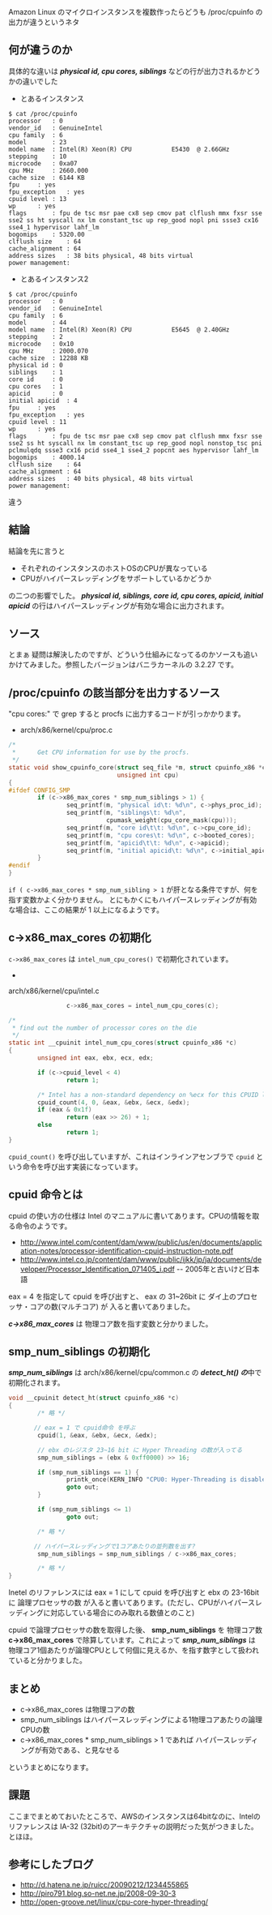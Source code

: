Amazon Linux のマイクロインスタンスを複数作ったらどうも /proc/cpuinfo の出力が違うというネタ

## 何が違うのか

具体的な違いは ___physical id, cpu cores, siblings___ などの行が出力されるかどうかの違いでした

 * とあるインスタンス

```
$ cat /proc/cpuinfo 
processor	: 0
vendor_id	: GenuineIntel
cpu family	: 6
model		: 23
model name	: Intel(R) Xeon(R) CPU           E5430  @ 2.66GHz
stepping	: 10
microcode	: 0xa07
cpu MHz		: 2660.000
cache size	: 6144 KB
fpu		: yes
fpu_exception	: yes
cpuid level	: 13
wp		: yes
flags		: fpu de tsc msr pae cx8 sep cmov pat clflush mmx fxsr sse sse2 ss ht syscall nx lm constant_tsc up rep_good nopl pni ssse3 cx16 sse4_1 hypervisor lahf_lm
bogomips	: 5320.00
clflush size	: 64
cache_alignment	: 64
address sizes	: 38 bits physical, 48 bits virtual
power management:
```

 * とあるインスタンス2

```
$ cat /proc/cpuinfo 
processor	: 0
vendor_id	: GenuineIntel
cpu family	: 6
model		: 44
model name	: Intel(R) Xeon(R) CPU           E5645  @ 2.40GHz
stepping	: 2
microcode	: 0x10
cpu MHz		: 2000.070
cache size	: 12288 KB
physical id	: 0
siblings	: 1
core id		: 0
cpu cores	: 1
apicid		: 0
initial apicid	: 4
fpu		: yes
fpu_exception	: yes
cpuid level	: 11
wp		: yes
flags		: fpu de tsc msr pae cx8 sep cmov pat clflush mmx fxsr sse sse2 ss ht syscall nx lm constant_tsc up rep_good nopl nonstop_tsc pni pclmulqdq ssse3 cx16 pcid sse4_1 sse4_2 popcnt aes hypervisor lahf_lm
bogomips	: 4000.14
clflush size	: 64
cache_alignment	: 64
address sizes	: 40 bits physical, 48 bits virtual
power management:
```

違う

## 結論

結論を先に言うと

 *  それぞれのインスタンスのホストOSのCPUが異なっている
 * CPUがハイパースレッディングをサポートしているかどうか

の二つの影響でした。 ___physical id, siblings, core id, cpu cores, apicid, initial apicid___ の行はハイパースレッディングが有効な場合に出力されます。

## ソース

とまぁ 疑問は解決したのですが、どういう仕組みになってるのかソースも追いかけてみました。参照したバージョンはバニラカーネルの 3.2.27 です。

## /proc/cpuinfo の該当部分を出力するソース

"cpu cores:" で grep すると procfs に出力するコードが引っかかります。

 * arch/x86/kernel/cpu/proc.c
 
```c
/*
 *      Get CPU information for use by the procfs.
 */
static void show_cpuinfo_core(struct seq_file *m, struct cpuinfo_x86 *c, 
                              unsigned int cpu)
{
#ifdef CONFIG_SMP
        if (c->x86_max_cores * smp_num_siblings > 1) {
                seq_printf(m, "physical id\t: %d\n", c->phys_proc_id);
                seq_printf(m, "siblings\t: %d\n",
                           cpumask_weight(cpu_core_mask(cpu)));
                seq_printf(m, "core id\t\t: %d\n", c->cpu_core_id);
                seq_printf(m, "cpu cores\t: %d\n", c->booted_cores);
                seq_printf(m, "apicid\t\t: %d\n", c->apicid);
                seq_printf(m, "initial apicid\t: %d\n", c->initial_apicid);
        }   
#endif
}
```

`if ( c->x86_max_cores * smp_num_sibling > 1` が肝となる条件ですが、何を指す変数かよく分かりません。
とにもかくにもハイパースレッディングが有効な場合は、ここの結果が 1 以上になるようです。

## c->x86_max_cores の初期化

`c->x86_max_cores` は `intel_num_cpu_cores()` で初期化されています。

*
arch/x86/kernel/cpu/intel.c 
```c
                c->x86_max_cores = intel_num_cpu_cores(c);
```

```c
/*
 * find out the number of processor cores on the die
 */
static int __cpuinit intel_num_cpu_cores(struct cpuinfo_x86 *c) 
{
        unsigned int eax, ebx, ecx, edx;

        if (c->cpuid_level < 4)
                return 1;

        /* Intel has a non-standard dependency on %ecx for this CPUID level. */
        cpuid_count(4, 0, &eax, &ebx, &ecx, &edx);
        if (eax & 0x1f)
                return (eax >> 26) + 1;
        else
                return 1;
}
```

`cpuid_count()` を呼び出していますが、これはインラインアセンブラで `cpuid` という命令を呼び出す実装になっています。


## cpuid 命令とは

cpuid の使い方の仕様は Intel のマニュアルに書いてあります。CPUの情報を取る命令のようです。

- http://www.intel.com/content/dam/www/public/us/en/documents/application-notes/processor-identification-cpuid-instruction-note.pdf
- http://www.intel.co.jp/content/dam/www/public/ijkk/jp/ja/documents/developer/Processor_Identification_071405_i.pdf
-- 2005年と古いけど日本語

eax = 4 を指定して cpuid を呼び出すと、 eax の 31~26bit に ダイ上のプロセッサ・コアの数(マルチコア) が 入ると書いてありました。

<span class="deco" style="font-weight:bold;font-style:italic;">c->x86_max_cores</span>  は 物理コア数を指す変数と分かりました。


## smp_num_siblings の初期化

<span class="deco" style="font-weight:bold;font-style:italic;">smp_num_siblings</span> は arch/x86/kernel/cpu/common.c の <span class="deco" style="font-weight:bold;font-style:italic;">detect_ht() の</span>中で初期化されます。

```c
void __cpuinit detect_ht(struct cpuinfo_x86 *c)
{
        /* 略 */

       // eax = 1 で cpuid命令 を呼ぶ
        cpuid(1, &eax, &ebx, &ecx, &edx);

        // ebx のレジスタ 23~16 bit に Hyper Threading の数が入ってる
        smp_num_siblings = (ebx & 0xff0000) >> 16;

        if (smp_num_siblings == 1) {
                printk_once(KERN_INFO "CPU0: Hyper-Threading is disabled\n");
                goto out;
        }

        if (smp_num_siblings <= 1)
                goto out;

        /* 略 */

       // ハイパースレッディングで1コアあたりの並列数を出す? 
        smp_num_siblings = smp_num_siblings / c->x86_max_cores;

        /* 略 */
}
```

Inetel のリファレンスには eax = 1 にして cpuid を呼び出すと ebx の 23-16bitに 論理プロセッサの数 が入ると書いてあります。(ただし、CPUがハイパースレッディングに対応している場合にのみ取れる数値とのこと)

cpuid で論理プロセッサの数を取得した後、 <span class="deco" style="font-weight:bold;">smp_num_siblings</span> を 物理コア数 <span class="deco" style="font-weight:bold;"> c->x86_max_cores</span> で除算しています。これによって <span class="deco" style="font-weight:bold;font-style:italic;">smp_num_siblings</span>  は 物理コア1個あたりが論理CPUとして何個に見えるか、を指す数字として扱われていると分かりました。


## まとめ

- c->x86_max_cores は物理コアの数
- smp_num_siblings はハイパースレッディングによる1物理コアあたりの論理CPUの数
- c->x86_max_cores * smp_num_siblings > 1 であれば ハイパースレッディングが有効である、と見なせる

というまとめになります。


## 課題

ここまでまとめておいたところで、AWSのインスタンスは64bitなのに、Intelのリファレンスは IA-32 (32bit)のアーキテクチャの説明だった気がつきました。とほほ。


## 参考にしたブログ

- http://d.hatena.ne.jp/ruicc/20090212/1234455865
- http://piro791.blog.so-net.ne.jp/2008-09-30-3
- http://open-groove.net/linux/cpu-core-hyper-threading/